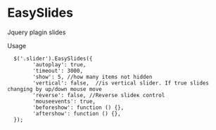 # EasySlides
Jquery plagin slides

Usage

   
   
      $('.slider').EasySlides({
            'autoplay': true, 
            'timeout': 3000,
            'show': 5, //how many items not hidden
            'vertical': false,  //is vertical slider. If true slides changing by up/down mouse move
            'reverse': false, //Reverse slideк control 
            'mouseevents': true,
            'beforeshow': function () {},
            'aftershow': function () {},      
      });

